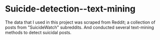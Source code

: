 # Suicide-detection--text-mining
The data that I used in this project was scraped from Reddit; a collection of posts from "SuicideWatch" subreddits. And conducted several text-mining methods to detect suicidal posts. 
